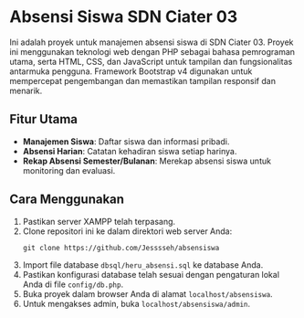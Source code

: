 # Absensi Siswa SDN Ciater 03

Ini adalah proyek untuk manajemen absensi siswa di SDN Ciater 03. Proyek ini menggunakan teknologi web dengan PHP sebagai bahasa pemrograman utama, serta HTML, CSS, dan JavaScript untuk tampilan dan fungsionalitas antarmuka pengguna. Framework Bootstrap v4 digunakan untuk mempercepat pengembangan dan memastikan tampilan responsif dan menarik.

## Fitur Utama
- **Manajemen Siswa**: Daftar siswa dan informasi pribadi.
- **Absensi Harian**: Catatan kehadiran siswa setiap harinya.
- **Rekap Absensi Semester/Bulanan**: Merekap absensi siswa untuk monitoring dan evaluasi.

## Cara Menggunakan
1. Pastikan server XAMPP telah terpasang.
2. Clone repositori ini ke dalam direktori web server Anda:
   ```
   git clone https://github.com/Jesssseh/absensiswa
   ```
3. Import file database `dbsql/heru_absensi.sql` ke database Anda.
4. Pastikan konfigurasi database telah sesuai dengan pengaturan lokal Anda di file `config/db.php`.
5. Buka proyek dalam browser Anda di alamat `localhost/absensiswa`.
6. Untuk mengakses admin, buka `localhost/absensiswa/admin`.